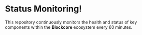 # Status Monitoring!

This repository continuously monitors the health and status of key components within the **Blockcore** ecosystem every 60 minutes.
